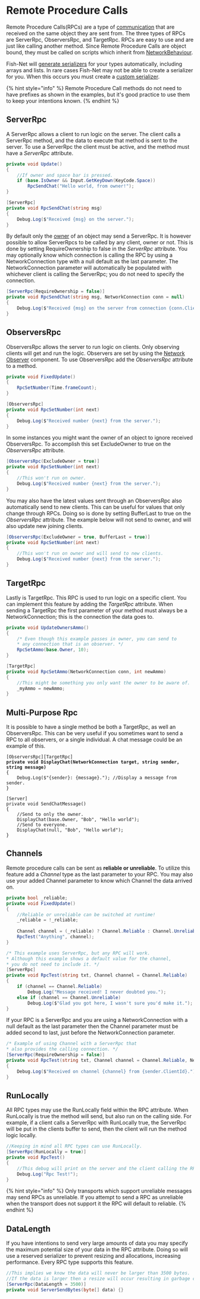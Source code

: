 # Remote Procedure Calls

Remote Procedure Calls(RPCs) are a type of [communication](../../high-level-overview/terminology/communicating.md#server-and-host-2) that are received on the same object they are sent from. The three types of RPCs are ServerRpc, ObserversRpc, and TargetRpc. RPCs are easy to use and are just like calling another method. Since Remote Procedure Calls are object bound, they must be called on scripts which inherit from [NetworkBehaviour](../../../fishnet-building-blocks/components/network-behaviour-components.md).

Fish-Net will [generate serializers](../data-serialization/) for your types automatically, including arrays and lists. In rare cases Fish-Net may not be able to create a serializer for you. When this occurs you must create a [custom serializer](../data-serialization/custom-serializers-guides/).

{% hint style="info" %}
Remote Procedure Call methods do not need to have prefixes as shown in the examples, but it's good practice to use them to keep your intentions known.
{% endhint %}

## ServerRpc <a href="#serverrpc" id="serverrpc"></a>

A ServerRpc allows a client to run logic on the server. The client calls a ServerRpc method, and the data to execute that method is sent to the server. To use a ServerRpc the client must be active, and the method must have a _ServerRpc_ attribute.

```csharp
private void Update()
{
    //If owner and space bar is pressed.
    if (base.IsOwner && Input.GetKeyDown(KeyCode.Space))
        RpcSendChat("Hello world, from owner!");        
}

[ServerRpc]
private void RpcSendChat(string msg)
{
    Debug.Log($"Received {msg} on the server.");
}
```

By default only the [owner](../ownership/) of an object may send a ServerRpc. It is however possible to allow ServerRpcs to be called by any client, owner or not. This is done by setting RequireOwnership to false in the _ServerRpc_ attribute. You may optionally know which connection is calling the RPC by using a NetworkConnection type with a null default as the last parameter. The NetworkConnection parameter will automatically be populated with whichever client is calling the ServerRpc; you do not need to specify the connection.

```csharp
[ServerRpc(RequireOwnership = false)]
private void RpcSendChat(string msg, NetworkConnection conn = null)
{
    Debug.Log($"Received {msg} on the server from connection {conn.ClientId}.");
}
```

## ObserversRpc <a href="#observersrpc" id="observersrpc"></a>

ObserversRpc allows the server to run logic on clients. Only observing clients will get and run the logic. Observers are set by using the [Network Observer](../../../fishnet-building-blocks/components/network-observer.md) component. To use ObserversRpc add the _ObserversRpc_ attribute to a method.

```csharp
private void FixedUpdate()
{
    RpcSetNumber(Time.frameCount);
}

[ObserversRpc]
private void RpcSetNumber(int next)
{
    Debug.Log($"Received number {next} from the server.");
}
```

In some instances you might want the owner of an object to ignore received ObserversRpc. To accomplish this set ExcludeOwner to true on the _ObserversRpc_ attribute.

```csharp
[ObserversRpc(ExcludeOwner = true)]
private void RpcSetNumber(int next)
{
    //This won't run on owner.
    Debug.Log($"Received number {next} from the server.");
}
```

You may also have the latest values sent through an ObserversRpc also automatically send to new clients. This can be useful for values that only change through RPCs. Doing so is done by setting BufferLast to true on the _ObserversRpc_ attribute. The example below will not send to owner, and will also update new joining clients.

```csharp
[ObserversRpc(ExcludeOwner = true, BufferLast = true)]
private void RpcSetNumber(int next)
{
    //This won't run on owner and will send to new clients.
    Debug.Log($"Received number {next} from the server.");
}
```

## TargetRpc <a href="#targetrpc" id="targetrpc"></a>

Lastly is TargetRpc. This RPC is used to run logic on a specific client. You can implement this feature by adding the _TargetRpc_ attribute. When sending a TargetRpc the first parameter of your method must always be a NetworkConnection; this is the connection the data goes to.

```csharp
private void UpdateOwnersAmmo()
{
    /* Even though this example passes in owner, you can send to
    * any connection that is an observer. */
    RpcSetAmmo(base.Owner, 10);
}

[TargetRpc]
private void RpcSetAmmo(NetworkConnection conn, int newAmmo)
{
    //This might be something you only want the owner to be aware of.
    _myAmmo = newAmmo;
}
```

## Multi-Purpose Rpc

It is possible to have a single method be both a TargetRpc, as well an ObserversRpc. This can be very useful if you sometimes want to send a RPC to all observers, or a single individual. A chat message could be an example of this.

<pre class="language-csharp"><code class="lang-csharp">[ObserversRpc][TargetRpc]
<strong>private void DisplayChat(NetworkConnection target, string sender, string message)
</strong>{
    Debug.Log($"{sender}: {message}."); //Display a message from sender.
}

[Server]
private void SendChatMessage()
{
    //Send to only the owner.
    DisplayChat(base.Owner, "Bob", "Hello world");
    //Send to everyone.
    DisplayChat(null, "Bob", "Hello world");
}
</code></pre>

## Channels <a href="#channels" id="channels"></a>

Remote procedure calls can be sent as **reliable or unreliable**. To utilize this feature add a _Channel_ type as the last parameter to your RPC. You may also use your added Channel parameter to know which Channel the data arrived on.

```csharp
private bool _reliable;
private void FixedUpdate()
{
    //Reliable or unreliable can be switched at runtime!
    _reliable = !_reliable;
    
    Channel channel = (_reliable) ? Channel.Reliable : Channel.Unreliable;
    RpcTest("Anything", channel);
}

/* This example uses ServerRpc, but any RPC will work.
* Although this example shows a default value for the channel,
* you do not need to include it. */
[ServerRpc]
private void RpcTest(string txt, Channel channel = Channel.Reliable)
{
    if (channel == Channel.Reliable)
        Debug.Log("Message received! I never doubted you.");
    else if (channel == Channel.Unreliable)
        Debug.Log($"Glad you got here, I wasn't sure you'd make it.");
}
```

If your RPC is a ServerRpc and you are using a NetworkConnection with a null default as the last parameter then the Channel parameter must be added second to last, just before the NetworkConnection parameter.

```csharp
/* Example of using Channel with a ServerRpc that
* also provides the calling connection. */
[ServerRpc(RequireOwnership = false)]
private void RpcTest(string txt, Channel channel = Channel.Reliable, NetworkConnection sender = null)
{
    Debug.Log($"Received on channel {channel} from {sender.ClientId}.");
}
```

## RunLocally

All RPC types may use the RunLocally field within the RPC attribute. When RunLocally is true the method will send, but also run on the calling side. For example, if a client calls a ServerRpc with RunLocally true, the ServerRpc will be put in the clients buffer to send, then the client will run the method logic locally.

```csharp
//Keeping in mind all RPC types can use RunLocally.
[ServerRpc(RunLocally = true)]
private void RpcTest()
{
    //This debug will print on the server and the client calling the RPC.
    Debug.Log("Rpc Test!");
}
```

{% hint style="info" %}
Only transports which support unreliable messages may send RPCs as unreliable. If you attempt to send a RPC as unreliable when the transport does not support it the RPC will default to reliable.
{% endhint %}

## DataLength

If you have intentions to send very large amounts of data you may specify the maximum potential size of your data in the RPC attribute. Doing so will use a reserved serializer to prevent resizing and allocations, increasing performance. Every RPC type supports this feature.

```csharp
//This implies we know the data will never be larger than 3500 bytes.
//If the data is larger then a resize will occur resulting in garbage collection.
[ServerRpc(DataLength = 3500)]
private void ServerSendBytes(byte[] data) {}
```
